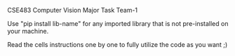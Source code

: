 CSE483 Computer Vision Major Task Team-1

Use "pip install lib-name" for any imported library that is not pre-installed on your machine.

Read the cells instructions one by one to fully utilize the code as you want ;)
